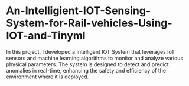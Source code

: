 # An-Intelligient-IOT-Sensing-System-for-Rail-vehicles-Using-IOT-and-Tinyml
In this project, I developed a Intelligent IOT System that leverages IoT sensors and machine learning algorithms to monitor and analyze various physical parameters. The system is designed to detect and predict anomalies in real-time, enhancing the safety and efficiency of the environment where it is deployed.
